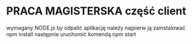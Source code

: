 # PRACA MAGISTERSKA część client

wymagany NODE.js
by odpalić aplikację należy najpierw ją zainstalować
npm install
następnie uruchomić komendą
npm start
